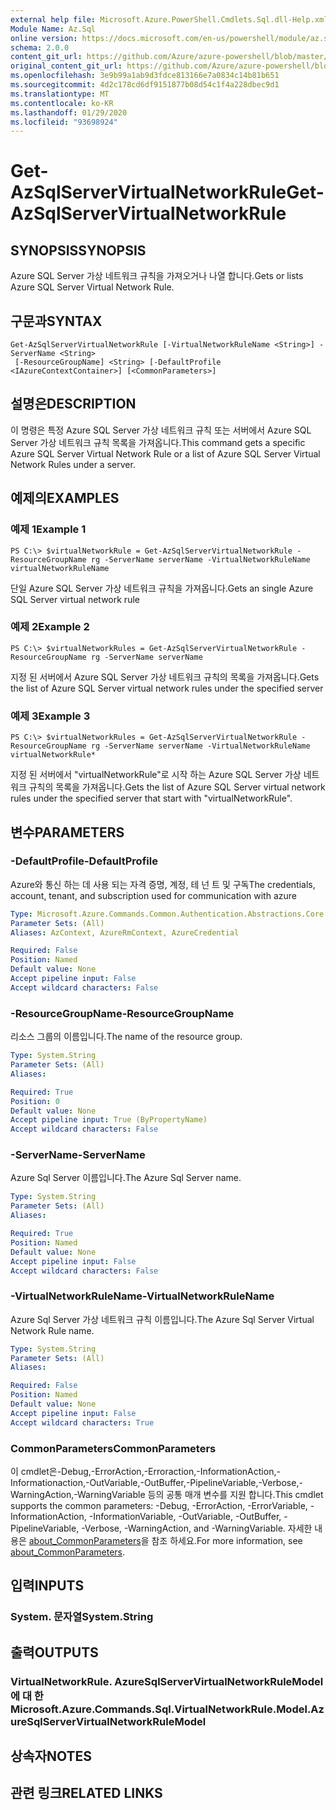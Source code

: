 ```yaml
---
external help file: Microsoft.Azure.PowerShell.Cmdlets.Sql.dll-Help.xml
Module Name: Az.Sql
online version: https://docs.microsoft.com/en-us/powershell/module/az.sql/get-azsqlservervirtualnetworkrule
schema: 2.0.0
content_git_url: https://github.com/Azure/azure-powershell/blob/master/src/Sql/Sql/help/Get-AzSqlServerVirtualNetworkRule.md
original_content_git_url: https://github.com/Azure/azure-powershell/blob/master/src/Sql/Sql/help/Get-AzSqlServerVirtualNetworkRule.md
ms.openlocfilehash: 3e9b99a1ab9d3fdce813166e7a0834c14b81b651
ms.sourcegitcommit: 4d2c178cd6df9151877b08d54c1f4a228dbec9d1
ms.translationtype: MT
ms.contentlocale: ko-KR
ms.lasthandoff: 01/29/2020
ms.locfileid: "93698924"
---
```

# <span data-ttu-id="0091c-101">Get-AzSqlServerVirtualNetworkRule</span><span class="sxs-lookup"><span data-stu-id="0091c-101">Get-AzSqlServerVirtualNetworkRule</span></span>

## <span data-ttu-id="0091c-102">SYNOPSIS</span><span class="sxs-lookup"><span data-stu-id="0091c-102">SYNOPSIS</span></span>
<span data-ttu-id="0091c-103">Azure SQL Server 가상 네트워크 규칙을 가져오거나 나열 합니다.</span><span class="sxs-lookup"><span data-stu-id="0091c-103">Gets or lists Azure SQL Server Virtual Network Rule.</span></span>

## <span data-ttu-id="0091c-104">구문과</span><span class="sxs-lookup"><span data-stu-id="0091c-104">SYNTAX</span></span>

```
Get-AzSqlServerVirtualNetworkRule [-VirtualNetworkRuleName <String>] -ServerName <String>
 [-ResourceGroupName] <String> [-DefaultProfile <IAzureContextContainer>] [<CommonParameters>]
```

## <span data-ttu-id="0091c-105">설명은</span><span class="sxs-lookup"><span data-stu-id="0091c-105">DESCRIPTION</span></span>
<span data-ttu-id="0091c-106">이 명령은 특정 Azure SQL Server 가상 네트워크 규칙 또는 서버에서 Azure SQL Server 가상 네트워크 규칙 목록을 가져옵니다.</span><span class="sxs-lookup"><span data-stu-id="0091c-106">This command gets a specific Azure SQL Server Virtual Network Rule or a list of Azure SQL Server Virtual Network Rules under a server.</span></span>

## <span data-ttu-id="0091c-107">예제의</span><span class="sxs-lookup"><span data-stu-id="0091c-107">EXAMPLES</span></span>

### <span data-ttu-id="0091c-108">예제 1</span><span class="sxs-lookup"><span data-stu-id="0091c-108">Example 1</span></span>
```
PS C:\> $virtualNetworkRule = Get-AzSqlServerVirtualNetworkRule -ResourceGroupName rg -ServerName serverName -VirtualNetworkRuleName virtualNetworkRuleName
```

<span data-ttu-id="0091c-109">단일 Azure SQL Server 가상 네트워크 규칙을 가져옵니다.</span><span class="sxs-lookup"><span data-stu-id="0091c-109">Gets an single Azure SQL Server virtual network rule</span></span>

### <span data-ttu-id="0091c-110">예제 2</span><span class="sxs-lookup"><span data-stu-id="0091c-110">Example 2</span></span>
```
PS C:\> $virtualNetworkRules = Get-AzSqlServerVirtualNetworkRule -ResourceGroupName rg -ServerName serverName
```

<span data-ttu-id="0091c-111">지정 된 서버에서 Azure SQL Server 가상 네트워크 규칙의 목록을 가져옵니다.</span><span class="sxs-lookup"><span data-stu-id="0091c-111">Gets the list of Azure SQL Server virtual network rules under the specified server</span></span>

### <span data-ttu-id="0091c-112">예제 3</span><span class="sxs-lookup"><span data-stu-id="0091c-112">Example 3</span></span>
```
PS C:\> $virtualNetworkRules = Get-AzSqlServerVirtualNetworkRule -ResourceGroupName rg -ServerName serverName -VirtualNetworkRuleName virtualNetworkRule*
```

<span data-ttu-id="0091c-113">지정 된 서버에서 "virtualNetworkRule"로 시작 하는 Azure SQL Server 가상 네트워크 규칙의 목록을 가져옵니다.</span><span class="sxs-lookup"><span data-stu-id="0091c-113">Gets the list of Azure SQL Server virtual network rules under the specified server that start with "virtualNetworkRule".</span></span>

## <span data-ttu-id="0091c-114">변수</span><span class="sxs-lookup"><span data-stu-id="0091c-114">PARAMETERS</span></span>

### <span data-ttu-id="0091c-115">-DefaultProfile</span><span class="sxs-lookup"><span data-stu-id="0091c-115">-DefaultProfile</span></span>
<span data-ttu-id="0091c-116">Azure와 통신 하는 데 사용 되는 자격 증명, 계정, 테 넌 트 및 구독</span><span class="sxs-lookup"><span data-stu-id="0091c-116">The credentials, account, tenant, and subscription used for communication with azure</span></span>

```yaml
Type: Microsoft.Azure.Commands.Common.Authentication.Abstractions.Core.IAzureContextContainer
Parameter Sets: (All)
Aliases: AzContext, AzureRmContext, AzureCredential

Required: False
Position: Named
Default value: None
Accept pipeline input: False
Accept wildcard characters: False
```

### <span data-ttu-id="0091c-117">-ResourceGroupName</span><span class="sxs-lookup"><span data-stu-id="0091c-117">-ResourceGroupName</span></span>
<span data-ttu-id="0091c-118">리소스 그룹의 이름입니다.</span><span class="sxs-lookup"><span data-stu-id="0091c-118">The name of the resource group.</span></span>

```yaml
Type: System.String
Parameter Sets: (All)
Aliases:

Required: True
Position: 0
Default value: None
Accept pipeline input: True (ByPropertyName)
Accept wildcard characters: False
```

### <span data-ttu-id="0091c-119">-ServerName</span><span class="sxs-lookup"><span data-stu-id="0091c-119">-ServerName</span></span>
<span data-ttu-id="0091c-120">Azure Sql Server 이름입니다.</span><span class="sxs-lookup"><span data-stu-id="0091c-120">The Azure Sql Server name.</span></span>

```yaml
Type: System.String
Parameter Sets: (All)
Aliases:

Required: True
Position: Named
Default value: None
Accept pipeline input: False
Accept wildcard characters: False
```

### <span data-ttu-id="0091c-121">-VirtualNetworkRuleName</span><span class="sxs-lookup"><span data-stu-id="0091c-121">-VirtualNetworkRuleName</span></span>
<span data-ttu-id="0091c-122">Azure Sql Server 가상 네트워크 규칙 이름입니다.</span><span class="sxs-lookup"><span data-stu-id="0091c-122">The Azure Sql Server Virtual Network Rule name.</span></span>

```yaml
Type: System.String
Parameter Sets: (All)
Aliases:

Required: False
Position: Named
Default value: None
Accept pipeline input: False
Accept wildcard characters: True
```

### <span data-ttu-id="0091c-123">CommonParameters</span><span class="sxs-lookup"><span data-stu-id="0091c-123">CommonParameters</span></span>
<span data-ttu-id="0091c-124">이 cmdlet은-Debug,-ErrorAction,-Erroraction,-InformationAction,-Informationaction,-OutVariable,-OutBuffer,-PipelineVariable,-Verbose,-WarningAction,-WarningVariable 등의 공통 매개 변수를 지원 합니다.</span><span class="sxs-lookup"><span data-stu-id="0091c-124">This cmdlet supports the common parameters: -Debug, -ErrorAction, -ErrorVariable, -InformationAction, -InformationVariable, -OutVariable, -OutBuffer, -PipelineVariable, -Verbose, -WarningAction, and -WarningVariable.</span></span> <span data-ttu-id="0091c-125">자세한 내용은 [about_CommonParameters](https://go.microsoft.com/fwlink/?LinkID=113216)을 참조 하세요.</span><span class="sxs-lookup"><span data-stu-id="0091c-125">For more information, see [about_CommonParameters](https://go.microsoft.com/fwlink/?LinkID=113216).</span></span>

## <span data-ttu-id="0091c-126">입력</span><span class="sxs-lookup"><span data-stu-id="0091c-126">INPUTS</span></span>

### <span data-ttu-id="0091c-127">System. 문자열</span><span class="sxs-lookup"><span data-stu-id="0091c-127">System.String</span></span>

## <span data-ttu-id="0091c-128">출력</span><span class="sxs-lookup"><span data-stu-id="0091c-128">OUTPUTS</span></span>

### <span data-ttu-id="0091c-129">VirtualNetworkRule. AzureSqlServerVirtualNetworkRuleModel에 대 한</span><span class="sxs-lookup"><span data-stu-id="0091c-129">Microsoft.Azure.Commands.Sql.VirtualNetworkRule.Model.AzureSqlServerVirtualNetworkRuleModel</span></span>

## <span data-ttu-id="0091c-130">상속자</span><span class="sxs-lookup"><span data-stu-id="0091c-130">NOTES</span></span>

## <span data-ttu-id="0091c-131">관련 링크</span><span class="sxs-lookup"><span data-stu-id="0091c-131">RELATED LINKS</span></span>

